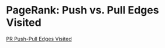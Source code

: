 # PageRank: Push vs. Pull Edges Visited

[PR Push-Pull Edges Visited](https://raw.githubusercontent.com/gunrock/io/master/plots/gunrock_primitives_pr_push_pull_edges_visited_table.html ':include :type=markdown')
